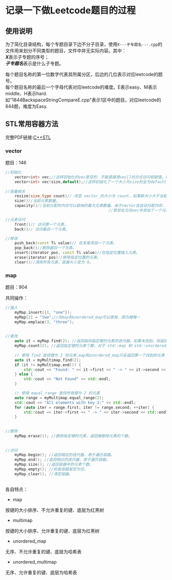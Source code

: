 # 记录一下做Leetcode题目的过程

## 使用说明
为了简化目录结构，每个专题目录下边不分子目录，使用`X---子专题名---.cpp`的文件用来划分不同类型的题目，文件中并无实际内容。其中：  
***X***表示子专题的序号；<br>
***子专题名***表示是什么子专题。

每个题目名称的第一位数字代表其所属分区，后边的几位表示对应leetcode的题号。<br>
每个题目名称的最后一个字母代表对应leetcode的难度。E表示easy、M表示middle、H表示hard.<br>
如"1844BackspaceStringCompareE.cpp"表示1区中的题目，对应leetcode的844题，难度为Easy.<br>


## STL常用容器方法
完整PDF链接:[C++STL](https://bwhite.top/diy/file/Cpp.pdf)

### vector
题目：146

```cpp
//初始化
    vector<int> vec;//这样初始化的vec是空的，不能直接用vec[]的方式访问和赋值，需要用push_back赋值
    vector<int> vec(size,default);//这样初始化了一个大小为size的全为default的vec
    
//容量相关
    resize(size_type count)// 改变 vector 的大小为 count，如果新大小大于当前大小，则用默认值或给定值填充新的元素。
    size()//当前元素数量。
	capacity()//当前分配的内存可以容纳的最大元素数量。由于vector会自动分配内存，如果vec中原来只分配了5个单位内存，且都有数据了，此时size()==capacity().
	                                         //若现在又向vec中添加了一个元素，size()==6而capacity()应该是大于6的，因为内存的分配往往不是一次只分配一个。

//元素访问
    front()// 访问第一个元素。
	back()// 访问最后一个元素。

//修改
    push_back(const T& value)// 在末尾添加一个元素。
	pop_back()//删除最后一个元素。
	insert(iterator pos, const T& value)//在指定位置插入元素。
	erase(iterator pos)//移除指定位置的元素。
	clear()//清除所有元素，容器大小变为 0。
```



### map
题目：904

共同操作：

```Cpp
//插入
    myMap.insert({1, "one"});
    myMap[2] = "two";//仅map和unordered_map可以使用，因为键唯一
    myMap.emplace(3, "three");
    
    
//查找
    auto it = myMap.find(2); //返回指向指定键的元素的迭代器，如果未找到，则返回 end 迭代器。
    myMap.count(2); //返回指定键的元素个数，对于 std::map 和 std::unordered_map，返回值为 0 或 1。
    
    // 使用 find 查找键为 2 的元素.map和unordered_map只会返回第一个找到的元素
    auto it = myMultimap.find(2);
    if (it != myMultimap.end()) {
        std::cout << "Found: " << it->first << " -> " << it->second << std::endl;
    } else {
        std::cout << "Not Found" << std::endl;
    }

    // 使用 equal_range 查找所有键为 2 的元素
    auto range = myMultimap.equal_range(2);
    std::cout << "All elements with key 2:" << std::endl;
    for (auto iter = range.first; iter != range.second; ++iter) {
        std::cout << iter->first << " -> " << iter->second << std::endl;
    }
    
    
//删除
    myMap.erase(1); //删除指定键的元素，返回被删除元素的个数。
    
    
//访问
    myMap.begin(); //返回相应的迭代器，用于遍历容器。
    myMap.end(); //返回相应的迭代器，用于遍历容器。
    myMap.size(); //返回容器中的元素个数。
    myMap.empty(); //检查容器是否为空。
    myMap.clear(); //清空容器。
	
```

各自特点：
- map

按键的大小排序、不允许重复的键、底层为红黑树

- multimap

按键的大小排序、允许重复的键、底层为红黑树

- unordered_map

无序、不允许重复的键、底层为哈希表

- unordered_multimap

无序、允许重复的键、底层为哈希表


